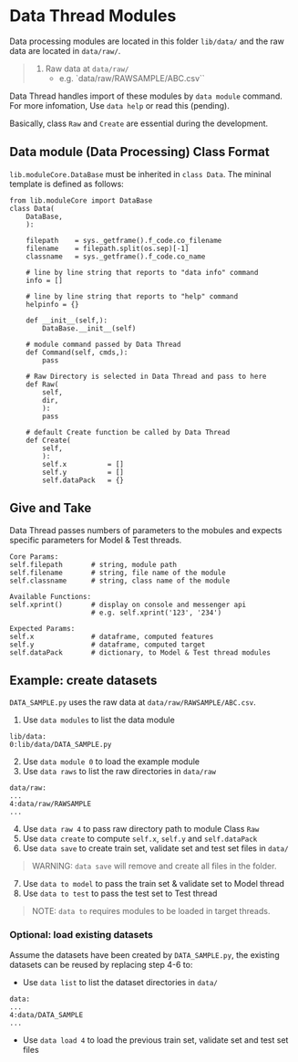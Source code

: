 # Data Thread Modules

Data processing modules are located in this folder `lib/data/` and the raw data are located in `data/raw/`. 
> 1. Raw data at `data/raw/`
>     - e.g. `data/raw/RAWSAMPLE/ABC.csv``

Data Thread handles import of these modules by `data module` command. For more infomation, Use `data help` or read this (pending).

Basically, class `Raw` and `Create` are essential during the development.

## Data module (Data Processing) Class Format
`lib.moduleCore.DataBase` must be inherited in `class Data`. The mininal template is defined as follows:
```
from lib.moduleCore import DataBase
class Data(
    DataBase,
    ):

    filepath    = sys._getframe().f_code.co_filename
    filename    = filepath.split(os.sep)[-1]
    classname   = sys._getframe().f_code.co_name

    # line by line string that reports to "data info" command
    info = []

    # line by line string that reports to "help" command
    helpinfo = {}

    def __init__(self,):
        DataBase.__init__(self)

    # module command passed by Data Thread
    def Command(self, cmds,):
        pass

    # Raw Directory is selected in Data Thread and pass to here
    def Raw(
        self,
        dir,    
        ):
        pass
    
    # default Create function be called by Data Thread
    def Create(
        self,
        ):
        self.x          = []
        self.y          = []
        self.dataPack   = {}
```
## Give and Take
Data Thread passes numbers of parameters to the mobules and expects specific parameters for Model & Test threads.
```
Core Params:
self.filepath       # string, module path
self.filename       # string, file name of the module 
self.classname      # string, class name of the module

Available Functions:
self.xprint()       # display on console and messenger api
                    # e.g. self.xprint('123', '234')

Expected Params:
self.x              # dataframe, computed features 
self.y              # dataframe, computed target
self.dataPack       # dictionary, to Model & Test thread modules
```

## Example: create datasets
`DATA_SAMPLE.py` uses the raw data at `data/raw/RAWSAMPLE/ABC.csv`.
1. Use `data modules` to list the data module
```
lib/data:
0:lib/data/DATA_SAMPLE.py
```
2. Use `data module 0` to load the example module
3. Use `data raws` to list the raw directories in `data/raw`
```
data/raw:
...
4:data/raw/RAWSAMPLE
...
```
4. Use `data raw 4` to pass raw directory path to module Class `Raw`
5. Use `data create` to compute `self.x`, `self.y` and `self.dataPack`
6. Use `data save` to create train set, validate set and test set files in `data/`
> WARNING: `data save` will remove and create all files in the folder.
7. Use `data to model` to pass the train set & validate set to Model thread
8. Use `data to test` to pass the test set to Test thread
> NOTE: `data to` requires modules to be loaded in target threads.

### Optional: load existing datasets
Assume the datasets have been created by `DATA_SAMPLE.py`, the existing datasets can be reused by replacing step 4-6 to:
- Use `data list` to list the dataset directories in `data/`
```
data:
...
4:data/DATA_SAMPLE
...
```
- Use `data load 4` to load the previous train set, validate set and test set files